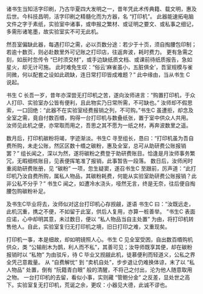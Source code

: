 诸书生当知活字印刷，乃古华夏四大发明之一，昔年凭此术传典籍、载文明，惠及后世。今科技昌明，活字印刷之精髓化而为方器，名 “打印机”。
此器能速拓电脑文件之字于素纸，实验室中诸事，或申报之繁材、或证明之要文、或私事之细记，多需形诸笔墨，故实验室实不可无此机。

然吾室偏缺此器，每遇打印之需，必以页数分途：若少于十页，须自掏腰包印制；若逾十数页，则必赴数里外可记账之打印店，往返奔波，耗时费力。
更有急需之刻，如辰时忽传令 “巳时须交材”，或手边缺纸质文档、或课前待纸质报告，急如星火，却无计可施。
此时难免生叹：“俗云‘麻雀虽小，五脏俱全’，吾室规模与雀同微，何以配套之设如此疏缺，连日常打印皆成难题？” 此中缘由，当从书生 C 说起。

书生 C 长吾一岁，昔年亦深尝无打印机之苦，遂向汝师进言：“购置打印机，于众人打印、实验室办公皆有便利，且此物实乃日常所需，不可缺也。” 
汝师却不假思索，一口回绝：“此器不在实验室经费报销之列，不可购。”书生C 虽遭拒，却念及全室之需，竟自付数百缗，购得一台打印机与数叠纸张，置于室中供众人共用。
汝师见此机之便，亦常取而用之，吾思之其不愿为一纸之材，再奔波数里之遥。

数月后，打印机碳粉将竭，字迹渐淡。书生C 寻至组长，恳曰：“打印机虽为吾自费所购，未走公账，然区区数十缗之碳粉，惠及全室，总可从助研费公账报销罢？” 
组长闻之，深以为然，遂将碳粉之费登于助研费账目。恰逢是月汝师事务繁冗，无暇细核账目，见表便挥笔准了报销，此事暂告一段落。
数日后，汝师闲时重阅助研费账册，见 “碳粉” 一项，忽生疑窦，遂召书生C 至跟前，厉声道：“此打印机乃汝自费所购，属私人物品，其碳粉耗费，何能从实验室助研费公账报销？此非公私不分乎？”
书生C 闻之，如遭冷水浇头，哑然无言，终是无奈，往后便自掏腰包购碳粉补足。

及书生C毕业将去，汝师似对这台打印机心存觊觎，遂语 书生C 曰：“汝既远走，此机沉重，携之不便，不如留于此室，供后人复用，亦算一桩善举。
”书生C 表面应诺，心中却明其意，未过数日，便以 “私人物品当自主处置” 为由，将打印机转售他人。自此，实验室复归无打印机之境，旧日打印之难，又重现矣。

打印机一事，本是细故，却如明镜照人心。书生 C 见全室受困，自出数百缗购机供众，类 “公输削木为鹊，利人而不私”，其善可见；汝导师既享其便，却在碳粉报销时以 “私物” 为由驳斥，待 C 毕业又觊觎此机，徒慕便利而轻道义，公私之界全凭己意裁量。
从 “自费解忧” 到 “卖机自处”，步步退让仍难换体谅，末了以 “私人物品” 处置，倒有 “阮籍青白眼” 般的清醒，不将己之付出，沦为他人随意取用之物。
一台打印机的去留，看似小事，实则藏 “管鲍分金” 之反差，显处世之高下。实验室复无打印机，荒诞之余，更叹：小器见大德，此诚不谬也。
